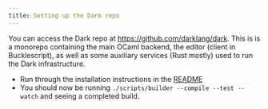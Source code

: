 ```yaml
---
title: Setting up the Dark repo
---
```


You can access the Dark repo at https://github.com/darklang/dark. This is is a
monorepo containing the main OCaml backend, the editor (client in
Bucklescript), as well as some auxiliary services (Rust mostly) used to run the
Dark infrastructure.

- Run through the installation instructions in the [README](https://github.com/darklang/dark/blob/main/README.md)
- You should now be running `./scripts/builder --compile --test --watch` and seeing a completed build.


